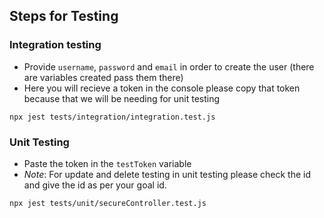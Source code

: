 ## Steps for Testing

### Integration testing

- Provide `username`, `password` and `email` in order to create the user (there are variables created pass them there)
- Here you will recieve a token in the console please copy that token because that we will be needing for unit testing

```
npx jest tests/integration/integration.test.js
```

### Unit Testing

- Paste the token in the `testToken` variable
- _Note_: For update and delete testing in unit testing please check the id and give the id as per your goal id.

```
npx jest tests/unit/secureController.test.js
```

